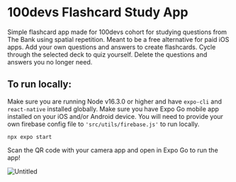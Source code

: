 # 100devs Flashcard Study App
Simple flashcard app made for 100devs cohort for studying questions from The Bank using spatial repetition. Meant to be a free alternative for paid iOS apps. Add your own questions and answers to create flashcards. Cycle through the selected deck to quiz yourself. Delete the questions and answers you no longer need.

## To run locally:

Make sure you are running Node v16.3.0 or higher and have ```expo-cli``` and ```react-native``` installed globally. Make sure you have Expo Go mobile app installed on your iOS and/or Android device. You will need to provide your own firebase config file to ```'src/utils/firebase.js'``` to run locally.


``` npx expo start ```

Scan the QR code with your camera app and open in Expo Go to run the app!

![Untitled](https://github.com/JeremiahDMoore/flashcards/assets/23569464/47e326ad-27d1-48a6-a45f-c10de1007544)
